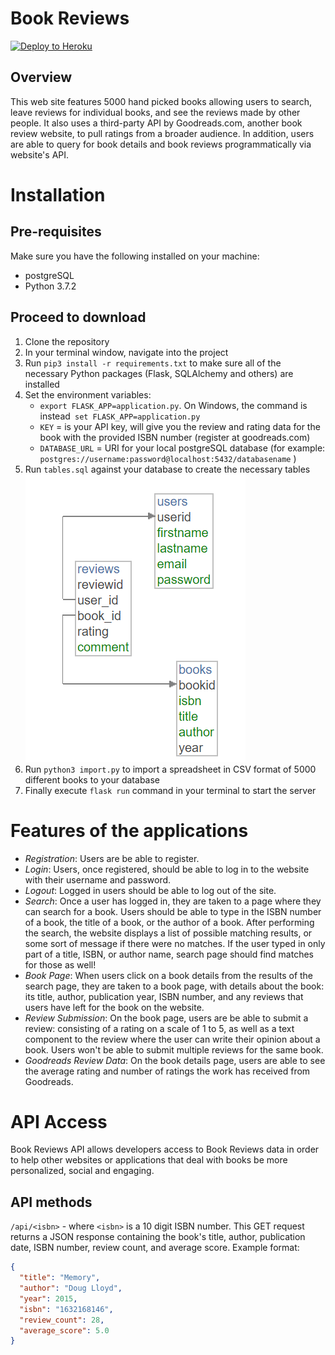 # Book Reviews

[![Deploy to Heroku](https://www.herokucdn.com/deploy/button.png)](https://heroku.com/deploy)

## Overview

This web site features 5000 hand picked books allowing users to search, leave reviews for individual books, and see the reviews made by other people. It also uses a third-party API by Goodreads.com, another book review website, to pull ratings from a broader audience. In addition, users are able to query for book details and book reviews programmatically via website's API.

# Installation

## Pre-requisites

Make sure you have the following installed on your machine:

- postgreSQL
- Python 3.7.2

## Proceed to download

1. Clone the repository
2. In your terminal window, navigate into the project
3. Run `pip3 install -r requirements.txt` to make sure all of the necessary Python packages (Flask, SQLAlchemy and others) are installed
4. Set the environment variables:
   - `export FLASK_APP=application.py`. On Windows, the command is instead` set FLASK_APP=application.py`
   * `KEY` = is your API key, will give you the review and rating data for the book with the provided ISBN number (register at goodreads.com)
   * `DATABASE_URL` = URI for your local postgreSQL database (for example: `postgres://username:password@localhost:5432/databasename` )
5. Run `tables.sql` against your database to create the necessary tables
   ![Alt text](db-schema.png?raw=true "Title")
6. Run `python3 import.py` to import a spreadsheet in CSV format of 5000 different books to your database
7. Finally execute `flask run` command in your terminal to start the server

# Features of the applications

- _Registration_: Users are be able to register.
- _Login_: Users, once registered, should be able to log in to the website with their username and password.
- _Logout_: Logged in users should be able to log out of the site.
- _Search_: Once a user has logged in, they are taken to a page where they can search for a book. Users should be able to type in the ISBN number of a book, the title of a book, or the author of a book. After performing the search, the website displays a list of possible matching results, or some sort of message if there were no matches. If the user typed in only part of a title, ISBN, or author name, search page should find matches for those as well!
- _Book Page_: When users click on a book details from the results of the search page, they are taken to a book page, with details about the book: its title, author, publication year, ISBN number, and any reviews that users have left for the book on the website.
- _Review Submission_: On the book page, users are be able to submit a review: consisting of a rating on a scale of 1 to 5, as well as a text component to the review where the user can write their opinion about a book. Users won't be able to submit multiple reviews for the same book.
- _Goodreads Review Data_: On the book details page, users are able to see the average rating and number of ratings the work has received from Goodreads.

# API Access

Book Reviews API allows developers access to Book Reviews data in order to help other websites or applications that deal with books be more personalized, social and engaging.

## API methods

`/api/<isbn>` - where `<isbn>` is a 10 digit ISBN number. This GET request returns a JSON response containing the book's title, author, publication date, ISBN number, review count, and average score. Example format:

```json
{
  "title": "Memory",
  "author": "Doug Lloyd",
  "year": 2015,
  "isbn": "1632168146",
  "review_count": 28,
  "average_score": 5.0
}
```
